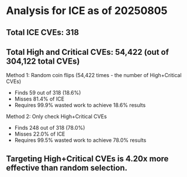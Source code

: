 # Analysis for ICE as of 20250805

## Total ICE CVEs: 318
## Total High and Critical CVEs: 54,422 (out of 304,122 total CVEs)

Method 1: Random coin flips (54,422 times - the number of High+Critical CVEs)
  - Finds 59 out of 318 (18.6%)
  - Misses 81.4% of ICE
  - Requires 99.9% wasted work to achieve 18.6% results

Method 2: Only check High+Critical CVEs
  - Finds 248 out of 318 (78.0%)
  - Misses 22.0% of ICE
  - Requires 99.5% wasted work to achieve 78.0% results

## Targeting High+Critical CVEs is 4.20x more effective than random selection.
